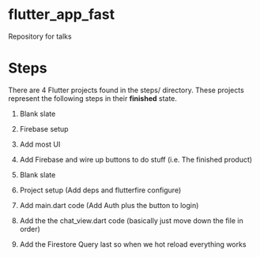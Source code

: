 # flutter_app_fast

Repository for talks

# Steps

There are 4 Flutter projects found in the steps/ directory. These projects represent the following steps in their **finished** state.  

1. Blank slate
2. Firebase setup
3. Add most UI
4. Add Firebase and wire up buttons to do stuff (i.e. The finished product)


1. Blank slate
2. Project setup (Add deps and flutterfire configure)
3. Add main.dart code (Add Auth plus the button to login)
4. Add the the chat_view.dart code (basically just move down the file in order)
5. Add the Firestore Query last so when we hot reload everything works